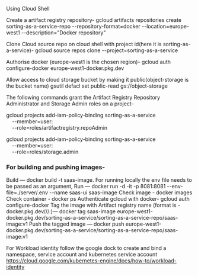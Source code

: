 Using Cloud Shell

Create a artifact registry repository-
gcloud artifacts repositories create sorting-as-a-service-repo  --repository-format=docker  --location=europe-west1  --description="Docker repository"

Clone Cloud source repo on cloud shell with project id(here it is sorting-as-a-service)-
gcloud source repos clone <cloud-source-repository-name> --project=sorting-as-a-service

Authorise docker (europe-west1 is the chosen region)-
gcloud auth configure-docker europe-west1-docker.pkg.dev

Allow access to cloud storage bucket by making it public(object-storage is the bucket name)
gsutil defacl set public-read gs://object-storage

The following commands grant the Artifact Registry Repository Administrator and Storage Admin roles on a project-
  
gcloud projects add-iam-policy-binding sorting-as-a-service \
    --member=user:<google account> \
    --role=roles/artifactregistry.repoAdmin

gcloud projects add-iam-policy-binding sorting-as-a-service \
    --member=user:<google account> \
    --role=roles/storage.admin

  
### For building and pushing images-
Build — docker build -t saas-image.
For running locally the env file needs to be passed as an argument,
  Run — docker run -d -it -p 8081:8081 --env-file=./server/.env  --name saas-ui saas-image
Check image - docker images
Check container - docker ps
Authenticate gcloud with docker- 
  gcloud auth configure-docker
Tag the image with Artifact registry name (format is <region>-docker.pkg.dev/<project-id>/<artifact-registry-repo>/<image-name>:<version>)— 
  docker tag saas-image europe-west1-docker.pkg.dev/sorting-as-a-service/sorting-as-a-service-repo/saas-image:v1
Push the tagged image — 
  docker push europe-west1-docker.pkg.dev/sorting-as-a-service/sorting-as-a-service-repo/saas-image:v1
  
For Workload identity follow the google dock to create and bind a namespace, service account and kubernetes service account
  https://cloud.google.com/kubernetes-engine/docs/how-to/workload-identity
